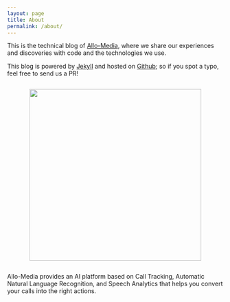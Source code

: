 ```yaml
---
layout: page
title: About
permalink: /about/
---
```



This is the technical blog of [Allo-Media], where we share our experiences and
discoveries with code and the technologies we use.

This blog is powered by [Jekyll] and hosted on [Github]; so if you spot a typo,
feel free to send us a PR!

<div style="text-align:center;margin: 2em 0">
  <img style="width: 400px" src="https://www.allo-media.net/assets/img/vitrine/logo.png">
</div>

Allo-Media provides an AI platform based on Call Tracking, Automatic Natural
Language Recognition, and Speech Analytics that helps you convert your calls
into the right actions.

[Allo-Media]: https://www.allo-media.net/
[Github]: https://github.com/allo-media/tech-blog
[Jekyll]: https://jekyllrb.com/
